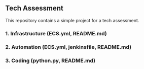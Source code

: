## Tech Assessment
This repository contains a simple project for a tech assessment.

### 1. Infrastructure  (ECS.yml, README.md)

### 2. Automation (ECS.yml, jenkinsfile, README.md)

### 3. Coding (python.py, README.md)
